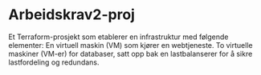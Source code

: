 # Arbeidskrav2-proj
Et Terraform-prosjekt som etablerer en infrastruktur med følgende elementer:  En virtuell maskin (VM) som kjører en webtjeneste. To virtuelle maskiner (VM-er) for databaser, satt opp bak en lastbalanserer for å sikre lastfordeling og redundans.
